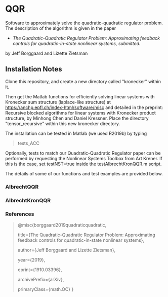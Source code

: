 # QQR
Software to approximately solve the quadratic-quadratic regulator problem.  The description of the algorithm is given in the paper

- *The Quadratic-Quadratic Regulator Problem: Approximating feedback controls for quadratic-in-state nonlinear systems, submitted.* 

by Jeff Borggaard and Lizette Zietsman 

## Installation Notes
Clone this repository, and create a new directory called "kronecker" within it.


Then get the Matlab functions for efficiently solving linear systems with Kronecker sum structure (laplace-like structure) at https://anchp.epfl.ch/index-html/software/misc and detailed in the preprint: Recursive blocked algorithms for linear systems with Kronecker product structure, by Minhong Chen and Daniel Kressner.  Place the directory "tensor_recursive" within this new kronecker directory.

The installation can be tested in Matlab (we used R2019b) by typing
> tests_ACC

Optionally, tests to match our Quadratic-Quadratic Regulator paper can be performed by requesting the Nonlinear Systems Toolbox from Art Krener.  If this is the case, set testNST=true inside the testAlbrechtKronQQR.m script.

The details of some of our functions and test examples are provided below.  


### AlbrechtQQR

### AlbrechtKronQQR

### References
>  @misc{borggaard2019quadraticquadratic,
>
>    title={The Quadratic-Quadratic Regulator Problem: Approximating feedback controls for quadratic-in-state nonlinear systems},
>
>    author={Jeff Borggaard and Lizette Zietsman},
>
>    year={2019},
>
>    eprint={1910.03396},
>
>    archivePrefix={arXiv},
>
>    primaryClass={math.OC}
>}

